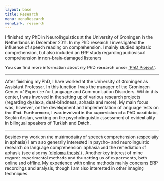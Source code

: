 ```yaml
---
layout: base
title: Research
menu: menuResearch
menuLink: research
---
```


I finished my PhD in Neurolinguistics at the University of Groningen in the Netherlands in December 2011. In my PhD research I investigated the influence of speech reading on comprehension. I mainly studied aphasic comprehension, but also included an ERP study regarding audiovisual comprehension in non-brain-damaged listeners.

You can find more information about my PhD research under ['PhD Project'](/research/phd.html).

***
After finishing my PhD, I have worked at the University of Groningen as Assistant Professor. In this function I was the manager of the Groningen Center of Expertise for Language and Communication Disorders. Within this center, I was involved in the setting up of various research projects (regarding dyslexia, deaf-blindness, aphasia and more). My main focus was, however, on the development and implementation of language tests on the iPad. Furthermore, I was involved in the supervision of a PhD candidate, Seçkin Arslan, working on the psycholinguistic assessment of evidentiality in bilingual speakers of Turkish and Dutch. 
     
***
     
Besides my work on the multimodality of speech comprehension (especially in aphasia) I am also generally interested in psycho- and neurolinguistic research on language comprehension, aphasia and the remediation of aphasia (see also my ['diploma thesis'](/research/diploma.html)) . Another key interest of mine regards experimental methods and the setting up of experiments, both online and offline. My experience with online methods mainly concerns ERP recordings and analysis, though I am also interested in other imaging techniques.  


